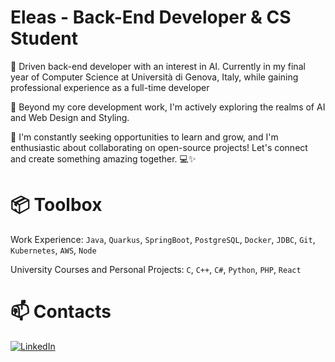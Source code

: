 # Eleas - Back-End Developer & CS Student

🚀 Driven back-end developer with an interest in AI. Currently in my final year of Computer Science at Università di Genova, Italy, while gaining professional experience as a full-time developer

🧠 Beyond my core development work, I'm actively exploring the realms of AI and Web Design and Styling.

🌱 I'm constantly seeking opportunities to learn and grow, and I'm enthusiastic about collaborating on open-source projects! Let's connect and create something amazing together. 💻✨

# 📦 Toolbox

Work Experience: `Java`, `Quarkus`, `SpringBoot`, `PostgreSQL`, `Docker`, `JDBC`, `Git`, `Kubernetes`, `AWS`, `Node`

University Courses and Personal Projects: `C`, `C++`, `C#`, `Python`, `PHP`, `React`

# 📫 Contacts

[![LinkedIn](https://img.shields.io/badge/LinkedIn--blue?style=social&logo=linkedin)](https://www.linkedin.com/in/eleas-bouras-96522119a/)




<!--
**eliasss01/eliasss01** is a ✨ _special_ ✨ repository because its `README.md` (this file) appears on your GitHub profile.

Here are some ideas to get you started:

- 🔭 I’m currently working on ...
- 🌱 I’m currently learning ...
- 👯 I’m looking to collaborate on ...
- 🤔 I’m looking for help with ...
- 💬 Ask me about ...
- 📫 How to reach me: ...
- 😄 Pronouns: ...
- ⚡ Fun fact: ...
-->
